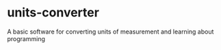 units-converter
===============

A basic software for converting units of measurement and learning about programming
